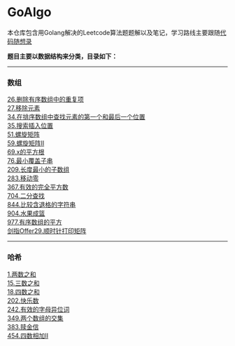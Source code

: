 # GoAlgo
本仓库包含用Golang解决的Leetcode算法题题解以及笔记，学习路线主要跟随[代码随想录](https://github.com/youngyangyang04/leetcode-master)

**题目主要以数据结构来分类，目录如下：**

---
### 数组
[26.删除有序数组中的重复项](Array/26删除有序数组中的重复项.md)<br>
[27.移除元素](Array/27移除元素.md)<br>
[34.在排序数组中查找元素的第一个和最后一个位置](Array/34在排序数组中查找元素的第一个和最后一个位置.md)<br>
[35.搜索插入位置](Array/35搜索插入位置.md)<br>
[51.螺旋矩阵](Array/51螺旋矩阵.md)<br>
[59.螺旋矩阵II](Array/59螺旋矩阵II.md)<br>
[69.x的平方根](Array/69x的平方根.md)<br>
[76.最小覆盖子串](Array/76最小覆盖子串.md)<br>
[209.长度最小的子数组](Array/209长度最小的子数组.md)<br>
[283.移动零](Array/283移动零.md)<br>
[367.有效的完全平方数](Array/367有效的完全平方数.md)<br>
[704.二分查找](Array/704二分查找.md)<br>
[844.比较含退格的字符串](Array/844比较含退格的字符串.md)<br>
[904.水果成篮](Array/904水果成篮.md)<br>
[977.有序数组的平方](Array/977有序数组的平方.md)<br>
[剑指Offer29.顺时针打印矩阵](Array/剑指29顺时针打印矩阵.md)<br>

---
### 哈希
[1.两数之和](Hash/1两数之和.md)<br>
[15.三数之和](Hash/15三数之和.md)<br>
[18.四数之和](Hash/18四数之和.md)<br>
[202.快乐数](Hash/202快乐数.md)<br>
[242.有效的字母异位词](Hash/242有效的字母异位词.md)<br>
[349.两个数组的交集](Hash/349两个数组的交集.md)<br>
[383.赎金信](Hash/383赎金信.md)<br>
[454.四数相加II](Hash/454四数相加II.md)<br>